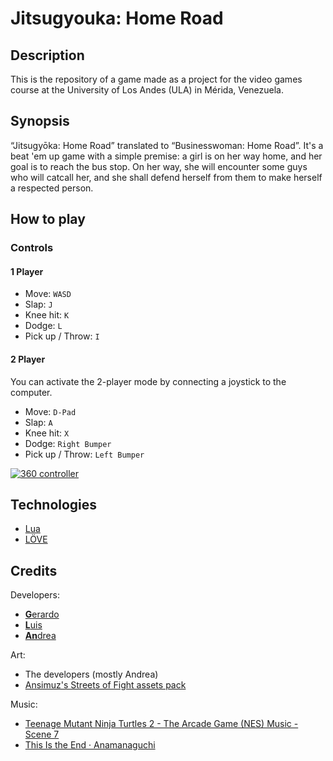 # Jitsugyouka: Home Road

## Description

This is the repository of a game made as a project for the video games course at the University of Los Andes (ULA) in Mérida, Venezuela.

## Synopsis

“Jitsugyōka: Home Road” translated to “Businesswoman: Home Road”. It's a beat 'em up game with a simple premise: a girl is on her way home, and her goal is to reach the bus stop. On her way, she will encounter some guys who will catcall her, and she shall defend herself from them to make herself a respected person.

## How to play

### Controls

#### 1 Player

- Move: `WASD`
- Slap: `J`
- Knee hit: `K`
- Dodge: `L`
- Pick up / Throw: `I`

#### 2 Player

You can activate the 2-player mode by connecting a joystick to the computer.

- Move: `D-Pad`
- Slap: `A`
- Knee hit: `X`
- Dodge: `Right Bumper`
- Pick up / Throw: `Left Bumper`

[![360 controller](https://love2d.org/w/images/d/d4/360_controller.png)](https://love2d.org/w/images/d/d4/360_controller.png)

## Technologies

- [Lua](https://www.lua.org/)
- [LÖVE](https://love2d.org/)

## Credits

Developers:
- [**G**erardo](https://github.com/SaymedDustga)
- [**L**uis](https://github.com/DonLarry)
- [**An**drea](https://github.com/s0ymiranda)

Art:
- The developers (mostly Andrea)
- [Ansimuz's Streets of Fight assets pack](https://ansimuz.itch.io/streets-of-fight)

Music:
- [Teenage Mutant Ninja Turtles 2 - The Arcade Game (NES) Music - Scene 7](https://www.youtube.com/watch?v=BfTrejmnbYo)
- [This Is the End · Anamanaguchi](https://www.youtube.com/watch?v=09m93Fm36bc)
